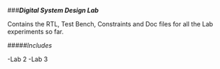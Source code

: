 ###***Digital System Design Lab***

Contains the RTL, Test Bench, Constraints and Doc files for all the Lab experiments so far.

#####*Includes*

-Lab 2
-Lab 3